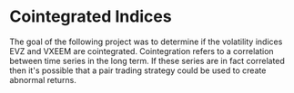 # Cointegrated Indices
The goal of the following project was to determine if the volatility indices EVZ and VXEEM are cointegrated. Cointegration refers to a correlation between time series in the long term. If these series are in fact correlated then it's possible that a pair trading strategy could be used to create abnormal returns.
